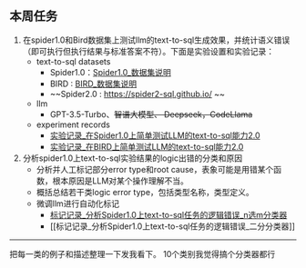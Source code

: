 ## 本周任务
1. 在spider1.0和Bird数据集上测试llm的text-to-sql生成效果，并统计语义错误（即可执行但执行结果与标准答案不符）。下面是实验设置和实验记录：
	* text-to-sql datasets
		* Spider1.0：[Spider1.0_数据集说明](../Spider1.0/Spider1.0_数据集说明.md)
		* BIRD : [BIRD_数据集说明](../BIRD/BIRD_数据集说明.md)
		* ~~Spider2.0 :  https://spider2-sql.github.io/ ~~
	* llm
		* GPT-3.5-Turbo、~~智谱大模型、 Deepseek，CodeLlama~~
	* experiment records 
		* [实验记录_在Spider1.0上简单测试LLM的text-to-sql能力2.0](../Spider1.0/实验记录_在Spider1.0上简单测试LLM的text-to-sql能力2.0.md)
		* [实验记录_在BIRD上简单测试LLM的text-to-sql能力2.0](../BIRD/实验记录_在BIRD上简单测试LLM的text-to-sql能力2.0.md)
2. 分析spider1.0上text-to-sql实验结果的logic出错的分类和原因
	* 分析并人工标记部分error type和root cause，表象可能是用错某个函数，根本原因是LLM对某个操作理解不当。
	* 概括总结若干类logic error type，包括类型名称，类型定义。
	* 微调llm进行自动化标记
		* [标记记录_分析Spider1.0上text-to-sql任务的逻辑错误_n选m分类器](标记记录_分析Spider1.0上text-to-sql任务的逻辑错误_n选m分类器.md)
		* [[标记记录_分析Spider1.0上text-to-sql任务的逻辑错误_二分分类器]]




---
把每一类的例子和描述整理一下发我看下。
10个类别我觉得搞个分类器都行